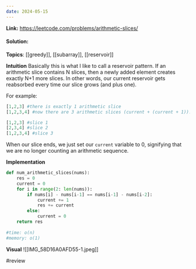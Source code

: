 ```yaml
---
date: 2024-05-15
---
```

**Link:** https://leetcode.com/problems/arithmetic-slices/
#### Solution:

**Topics**: [[greedy]], [[subarray]], [[reservoir]]

**Intuition**
Basically this is what I like to call a reservoir pattern. If an arithmetic slice contains N slices, then a newly added element creates exactly N+1 more slices. In other words, our current reservoir gets reabsorbed every time our slice grows (and plus one). 

For example:
```python
[1,2,3] #there is exactly 1 arithmetic slice
[1,2,3,4] #now there are 3 arithmetic slices (current + (current + 1)). Why?

[1,2,3] #slice 1
[2,3,4] #slice 2
[1,2,3,4] #slice 3
```

When our slice ends, we just set our `current` variable to 0, signifying that we are no longer counting an arithmetic sequence.

**Implementation**
```python
def num_arithmetic_slices(nums):
	res = 0
	current = 0
	for i in range(2: len(nums)):
		if nums[i] - nums[i-1] == nums[i-1] - nums[i-2]:
			current += 1
			res += current
		else:
			current = 0
	return res
			
#time: o(n)
#memory: o(1)
```

**Visual** 
![[IMG_58D16A0AFD55-1.jpeg]]


#review 


